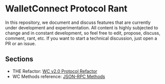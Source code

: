 # WalletConnect Protocol Rant
In this repository, we document and discuss features that are currently under development and experimentation. All content is highly subjected to change and in constant development, so feel free to edit, propose, discuss, comment, rant, etc. If you want to start a technical discussion, just open a PR or an issue.

## Sections
- THE Refactor: [WC v2.0 Protocol Refactor](v2-protocol-refactor.md)
- WC Methods reference: [JSON-RPC Methods](wc-rpc-methods.md)